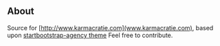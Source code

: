 ## About 
Source for [http://www.karmacratie.com](www.karmacratie.com), based upon [startbootstrap-agency theme](https://github.com/BlackrockDigital/startbootstrap-agency.git)
Feel free to contribute.

